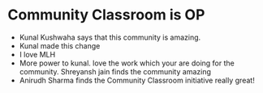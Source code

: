 # Community Classroom is OP

- Kunal Kushwaha says that this community is amazing.
- Kunal made this change
- I love MLH
- More power to kunal. love the work which your are doing for the community.
Shreyansh jain finds the community amazing
- Anirudh Sharma finds the Community Classroom initiative really great!
